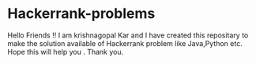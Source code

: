 # Hackerrank-problems
Hello Friends !!
I am krishnagopal Kar and I have created this repositary to make the solution available of Hackerrank problem like Java,Python etc. Hope this will help you .
Thank you.
